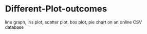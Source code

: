 # Different-Plot-outcomes
line graph, iris plot, scatter plot, box plot, pie chart on an online CSV database
